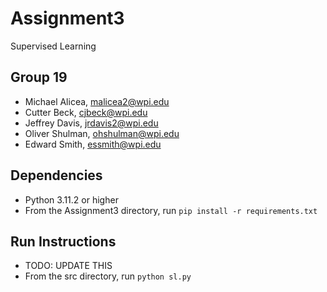 # Assignment3
Supervised Learning

## Group 19
- Michael Alicea, malicea2@wpi.edu
- Cutter Beck, cjbeck@wpi.edu
- Jeffrey Davis, jrdavis2@wpi.edu
- Oliver Shulman, ohshulman@wpi.edu
- Edward Smith, essmith@wpi.edu

## Dependencies
- Python 3.11.2 or higher
- From the Assignment3 directory, run `pip install -r requirements.txt`

## Run Instructions
- TODO: UPDATE THIS
- From the src directory, run `python sl.py`